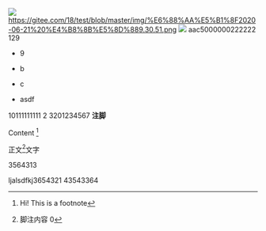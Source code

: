 ![](https://gitee.com/18/test/blob/master/img/%E6%88%AA%E5%B1%8F2020-06-21%20%E4%B8%8B%E5%8D%889.30.51.png)
https://gitee.com/18/test/blob/master/img/%E6%88%AA%E5%B1%8F2020-06-21%20%E4%B8%8B%E5%8D%889.30.51.png
![](https://gitee.com/18/test/blob/rm/img/10.40.32.png)
aac5000000222222
129

- 9
- b

- c
- asdf

10111111111
2
3201234567
**注脚**    

Content [^1]

[^1]: Hi! This is a footnote

正文[^9]文字
[^9]: 脚注内容
0


3564313

ljalsdfkj3654321
43543364
